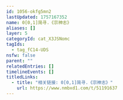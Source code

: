 ```yaml
---
id: 1056-okfg5mn2
lastUpdated: 1757167352
name: 0[0,1]简寻.《宗神志》
aliases: []
layer: 5
categoryId: cat_X3JSNomc
tagIds:
  - tag_fC14-UDS
nsfw: false
parent: ""
relatedEntries: []
timelineEvents: []
titledLinks:
  - title: "相关链接: 0[0,1]简寻.《宗神志》"
    url: https://www.nmbxd1.com/t/51191637
---
```


